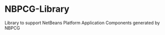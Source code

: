 NBPCG-Library
=============

Library to support NetBeans Platform Application Components generated by NBPCG
